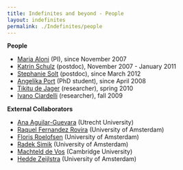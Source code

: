 ```yaml
---
title: Indefinites and beyond - People
layout: indefinites
permalink: ./Indefinites/people
---
```


**People**
- [Maria Aloni](https://www.marialoni.org) (PI), since November 2007
- [Katrin Schulz](https://www.uva.nl/profiel/s/c/k.schulz/k.schulz.html?cb) (postdoc), November 2007 - January 2011
- [Stephanie Solt](https://www.leibniz-zas.de/en/people/details/solt-stephanie/stephanie-solt) (postdoc), since March 2012
- [Angelika Port](https://www.uva.nl/en/profile/p/o/a.port/a.port.html) (PhD student), since April 2008
- [Tikitu de Jager](https://www.researchgate.net/scientific-contributions/Tikitu-de-Jager-70698271) (researcher), spring 2010
- [Ivano Ciardelli](https://www.ivanociardelli.altervista.org/) (researcher), fall 2009

**External Collaborators**
- [Ana Aguilar-Guevara](https://sites.google.com/site/agostana/) (Utrecht University)
- [Raquel Fernandez Rovira](https://staff.fnwi.uva.nl/r.fernandezrovira/) (University of Amsterdam)
- [Floris Roelofsen](https://www.florisroelofsen.com/) (University of Amsterdam)
- [Radek Simik](https://www.radeksimik.eu/) (University of Amsterdam)
- [Machteld de Vos](https://scholar.google.com/citations?user=DfLLivcAAAAJ) (Cambridge University)
- [Hedde Zeijlstra](https://www.heddezeijlstra.org/) (University of Amsterdam)
